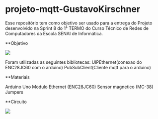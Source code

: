 # projeto-mqtt-GustavoKirschner
Esse repositório tem como objetivo ser usado para a entrega do Projeto desenvolvido na Sprint 8 do 1° TERMO do Curso Técnico de Redes de  Computadores da Escola SENAI de Informática.

**Objetivo

![](https://camo.githubusercontent.com/7beef2d4780d87a603d7de49b2da0467c8537dff96575b628a04bd4010ebb1cc/68747470733a2f2f692e696d6775722e636f6d2f4d576870586b562e706e67)

Foram utilizadas as seguintes bibliotecas:
UIPEthernet(conexao do ENC28JC60 com o arduino)
PubSubClient(Cliente mqtt para o arduino)


**Materiais

Arduino Uno
Modulo Ethernet (ENC28JC60)
Sensor magnetico (MC-38)
Jumpers

**Circuito

![](https://camo.githubusercontent.com/ad1da211b35b60b23fb095a64e76dc6504d0c3229e853bd82a69a4d5d27bbb88/68747470733a2f2f692e696d6775722e636f6d2f594947477453472e706e67)
